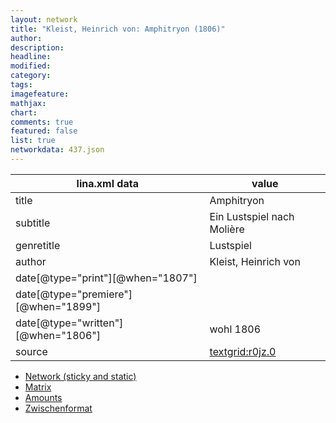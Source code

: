 ```yaml
---
layout: network
title: "Kleist, Heinrich von: Amphitryon (1806)"
author:
description:
headline:
modified:
category:
tags:
imagefeature: 
mathjax: 
chart: 
comments: true
featured: false
list: true
networkdata: 437.json
---
```

lina.xml data  | value
------------- | -------------
title|Amphitryon
subtitle|Ein Lustspiel nach Molière
genretitle|Lustspiel
author|Kleist, Heinrich von
date[@type="print"][@when="1807"]|
date[@type="premiere"][@when="1899"]|
date[@type="written"][@when="1806"]|wohl 1806
source|[textgrid:r0jz.0](https://textgridlab.org/1.0/tgcrud-public/rest/textgrid:r0jz.0/data)



* [Network (sticky and static)](/network437)
* [Matrix](/matrix437)
* [Amounts](/amount437)
* [Zwischenformat](/lina437 )
